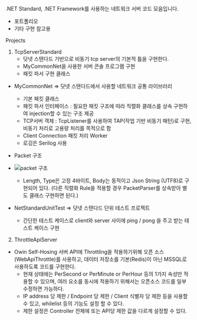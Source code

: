 .NET Standard, .NET Framework를 사용하는 네트워크 서버 코드 모음입니다.

- 포트폴리오
- 기타 구현 참고용

  
Projects

1. TcpServerStandard
    - 닷넷 스탠다드 기반으로 비동기 tcp server의 기본적 틀을 구현한다.
    - MyCommonNet을 사용한 서버 콘솔 프로그램 구현
    - 패킷 파서 구현 클래스
  - MyCommonNet => 닷넷 스탠다드에서 사용할 네트워크 공통 라이브러리
    - 기본 패킷 클래스
    - 패킷 파서 인터페이스 : 필요한 패킷 구조에 따라 직렬화 클래스를 상속 구현하여 injection할 수 있는 구조 제공
    - TCP서버 객체 : TcpListener를 사용하여 TAP(작업 기반 비동기 패턴)로 구현, 비동기 처리로 고용량 처리를 목적으로 함
    - Client Connection 패킷 처리 Worker
    - 로깅은 Serilog 사용
  - Packet 구조
  - ![packet 구조](https://github.com/lcrlim/myportfolio/assets/68598899/8384e376-a3c6-4991-b181-9f05b76384f5)
    - Length, Type은 고정 4바이트, Body는 동적이고 Json String (UTF8)로 구현되어 있다. (다른 직렬화 Rule을 적용할 경우 PacketParser를 상속받아 별도 클래스 구현하면 된다.)
  
  - NetStandardUnitTest => 닷넷 스탠다드 단위 테스트 프로젝트
    - 간단한 테스트 케이스로 client와 server 사이에 ping / pong 을 주고 받는 테스트 케이스 구현
   
      
2. ThrottleApiServer
  - Owin Self-Hosing 서버 API에 Throttling을 적용하기위해 오픈 소스(WebApiThrottle)를 사용하고, 데이터 저장소를 기본(Redis)이 아닌 MSSQL로 사용하도록 코드를 구현한다.
    - 현재 상태에는 PerSecond or PerMinute or PerHour 등의 1가지 속성만 적용할 수 있으며, 여러 요소를 동시에 적용하기 위해서는 오픈소스 코드를 일부 수정하면 가능하다.
    - IP address 당 제한 / Endpoint 당 제한 / Client 식별자 당 제한 등을 사용할 수 있고, whilelist 등의 기능도 설정 할 수 있다.
    - 제한 설정은 Controller 전체에 또는 API당 제한 값을 다르게 설정할 수 있다.
